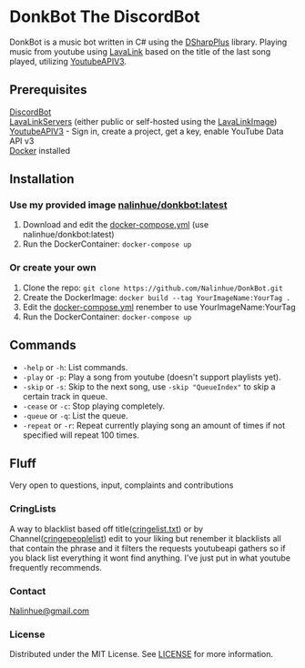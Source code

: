 # DonkBot The DiscordBot
DonkBot is a music bot written in C# using the [DSharpPlus](https://github.com/DSharpPlus/DSharpPlus) library.
Playing music from youtube using [LavaLink](https://github.com/lavalink-devs/Lavalink) based on the title of the last song played, utilizing
[YoutubeAPIV3](https://console.cloud.google.com/apis/library/youtube.googleapis.com).

## Prerequisites
[DiscordBot](https://discord.com/developers/applications)  
[LavaLinkServers](https://lavalink.darrennathanael.com/) (either public or self-hosted using the [LavaLinkImage](https://github.com/lavalink-devs/Lavalink))  
[YoutubeAPIV3](https://console.cloud.google.com/apis/library/youtube.googleapis.com) - Sign in, create a project, get a key, enable YouTube Data API v3  
[Docker](https://www.docker.com/) installed

## Installation

### Use my provided image [nalinhue/donkbot:latest](https://hub.docker.com/repository/docker/nalinhue/donkbot/general)  
1. Download and edit the [docker-compose.yml](https://github.com/Nalinhue/DonkBot/blob/main/docker-compose.yml) (use nalinhue/donkbot:latest)  
2. Run the DockerContainer: `docker-compose up`

### Or create your own  
1. Clone the repo: `git clone https://github.com/Nalinhue/DonkBot.git`  
2. Create the DockerImage: `docker build --tag YourImageName:YourTag .`  
3. Edit the [docker-compose.yml](https://github.com/Nalinhue/DonkBot/blob/main/docker-compose.yml) renember to use YourImageName:YourTag  
4. Run the DockerContainer: `docker-compose up`

## Commands
- `-help` or `-h`: List commands.  
- `-play` or `-p`: Play a song from youtube (doesn't support playlists yet).  
- `-skip` or `-s`: Skip to the next song, use `-skip "QueueIndex"` to skip a certain track in queue.    
- `-cease` or `-c`: Stop playing completely.  
- `-queue` or `-q`: List the queue.  
- `-repeat` or `-r`: Repeat currently playing song an amount of times if not specified will repeat 100 times.

## Fluff
Very open to questions, input, complaints and contributions

### CringLists
A way to blacklist based off title([cringelist.txt](https://github.com/Nalinhue/DonkBot/blob/main/CringeLists/cringelist.txt)) or by 
Channel([cringepeoplelist](https://github.com/Nalinhue/DonkBot/blob/main/CringeLists/cringepeoplelist.txt)) edit to your liking but renember it blacklists all that contain the phrase
and it filters the requests youtubeapi gathers so if you black list everything it wont find anything. I've just put in what youtube frequently recommends.

### Contact
Nalinhue@gmail.com

### License
Distributed under the MIT License. See [LICENSE](https://github.com/Nalinhue/DonkBot/blob/main/LICENSE) for more information.

